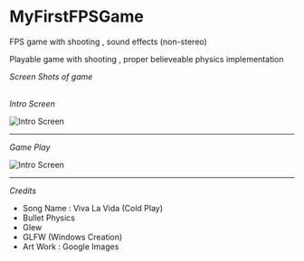 # MyFirstFPSGame
FPS game with shooting , sound effects (non-stereo) <br>



Playable game with shooting , proper believeable physics implementation <br>

*Screen Shots of game* <br>
<br>

*Intro Screen* <br>

![Intro Screen](https://raw.githubusercontent.com/amangautam015/MyFirstFPSGame/master/DemoImages/1.png)


---

*Game Play* <br>

![Intro Screen](https://raw.githubusercontent.com/amangautam015/MyFirstFPSGame/master/DemoImages/3.png)

---

*Credits* <br>
- Song Name : Viva La Vida (Cold Play)
- Bullet Physics 
- Glew
- GLFW (Windows Creation)
- Art Work : Google Images
